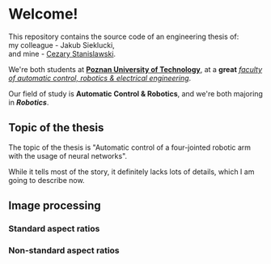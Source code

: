 # Welcome!
This repository contains the source code of an engineering thesis of:  
my colleague - Jakub Sieklucki,  
and mine - [Cezary Stanislawski](https://www.linkedin.com/in/cezary-stanis%C5%82awski-29b5781b5/).  

We're both students at [**Poznan University of Technology**](https://put.poznan.pl/en?q=), at a **great** [*faculty of automatic control, robotics & electrical engineering*](https://goo.gl/maps/L2rSoj7zUiYd6xue9).

Our field of study is **Automatic Control & Robotics**, and we're both majoring in **_Robotics_**.

## Topic of the thesis
The topic of the thesis is "Automatic control of a four-jointed robotic arm with the usage of neural networks". 

While it tells most of the story, it definitely lacks lots of details, which I am going to describe now.

## Image processing 

### Standard aspect ratios

### Non-standard aspect ratios

